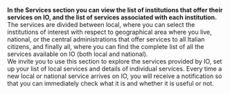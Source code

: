 **In the Services section you can view the list of institutions that offer their services on IO, and the list of services associated with each institution.** The services are divided between local, where you can select the institutions of interest with respect to geographical area where you live, national, or the central administrations that offer services to all Italian citizens, and finally all, where you can find the complete list of all the services available on IO (both local and national).  
We invite you to use this section to explore the services provided by IO, set up your list of local services and details of individual services. Every time a new local or national service arrives on IO, you will receive a notification so that you can immediately check what it is and whether it is useful or not.
